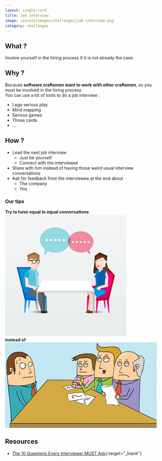 ```yaml
---
layout: single-card
title: Job interview
image: /assets/images/challenges/job-interview.png
category: challenges
---
```



## What ?
Involve yourself in the hiring process if it is not already the case.

## Why ?
Because **software craftsmen want to work with other craftsmen**, so you must be involved in the hiring process.  
You can use a lot of tools to do a job interview :
* Lego serious play
* Mind mapping
* Serious games
* Those cards  
* ...

## How ?
* Lead the next job interview
    * Just be yourself
    * Connect with the interviewee
* Share with him instead of having those weird usual interview conversations
* Ask for feedback from the interviewee at the end about
    * The company
    * You

### Our tips
**Try to have equal to equal conversations**  
![Job interview](/assets/images/job-interview2.jpg)  
**instead of**  
![Usual interview](/assets/images/job-interview1.jpg)

## Resources
* [The 10 Questions Every Interviewer MUST Ask](https://www.scienceofpeople.com/10-questions-every-interviewer-must-ask/){:target="_blank"}
